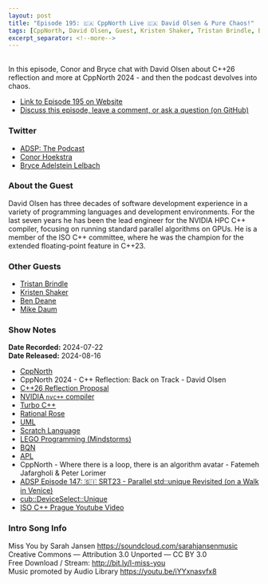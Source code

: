```yaml
---
layout: post
title: "Episode 195: 🇨🇦 CppNorth Live 🇨🇦 David Olsen & Pure Chaos!"
tags: [CppNorth, David Olsen, Guest, Kristen Shaker, Tristan Brindle, Ben Deane, C++, Compilers]
excerpt_separator: <!--more-->
---
```


<div id="buzzsprout-player-15591349"></div><script src="https://www.buzzsprout.com/1501960/15591349-episode-195-cppnorth-live-david-olsen-pure-chaos.js?container_id=buzzsprout-player-15591349&player=small" type="text/javascript" charset="utf-8"></script>

<br>In this episode, Conor and Bryce chat with David Olsen about C++26 reflection and more at CppNorth 2024 - and then the podcast devolves into chaos.

<!--more-->

* [Link to Episode 195 on Website](https://adspthepodcast.com/2024/08/16/Episode-195.html)
* [Discuss this episode, leave a comment, or ask a question (on GitHub)](https://github.com/codereport/adsp2/discussions/94)

### Twitter
 
* [ADSP: The Podcast](https://twitter.com/adspthepodcast)
* [Conor Hoekstra](https://twitter.com/code_report)
* [Bryce Adelstein Lelbach](https://twitter.com/blelbach)

### About the Guest

David Olsen has three decades of software development experience in a variety of programming languages and development environments. For the last seven years he has been the lead engineer for the NVIDIA HPC C++ compiler, focusing on running standard parallel algorithms on GPUs. He is a member of the ISO C++ committee, where he was the champion for the extended floating-point feature in C++23.

### Other Guests

* [Tristan Brindle](https://twitter.com/tristanbrindle)
* [Kristen Shaker](https://www.linkedin.com/in/kristenshaker/)
* [Ben Deane](https://twitter.com/ben_deane)
* [Mike Daum](https://x.com/mikedaum)

### Show Notes

**Date Recorded:** 2024-07-22 <br>
**Date Released:** 2024-08-16

* [CppNorth](https://cppnorth.ca/)
* CppNorth 2024 - C++ Reflection: Back on Track - David Olsen
* [C++26 Reflection Proposal](https://wg21.link/p2996)
* [NVIDIA `nvc++` compiler](https://docs.nvidia.com/hpc-sdk//index.html)
* [Turbo C++](https://en.wikipedia.org/wiki/Turbo_C%2B%2B)
* [Rational Rose](https://en.wikipedia.org/wiki/IBM_Rational_Rose)
* [UML](https://en.wikipedia.org/wiki/Unified_Modeling_Language)
* [Scratch Language](https://en.wikipedia.org/wiki/Scratch_(programming_language))
* [LEGO Programming (Mindstorms)](https://www.lego.com/en-gb/themes/mindstorms/learntoprogram)
* [BQN](https://mlochbaum.github.io/BQN/)
* [APL](https://aplwiki.com/wiki/Running_APL)
* CppNorth - Where there is a loop, there is an algorithm avatar - Fatemeh Jafargholi & Peter Lorimer
* [ADSP Episode 147: 🇸🇮 SRT23 - Parallel std::unique Revisited (on a Walk in Venice)](https://adspthepodcast.com/2023/09/15/Episode-147.html)
* [cub::DeviceSelect::Unique](https://nvidia.github.io/cccl/cub/api/structcub_1_1DeviceSelect.html)
* [ISO C++ Prague Youtube Video](https://www.youtube.com/watch?v=AvPiGstxV_g)

### Intro Song Info
 
Miss You by Sarah Jansen https://soundcloud.com/sarahjansenmusic<br>
Creative Commons — Attribution 3.0 Unported — CC BY 3.0<br>
Free Download / Stream: http://bit.ly/l-miss-you<br>
Music promoted by Audio Library https://youtu.be/iYYxnasvfx8<br>
